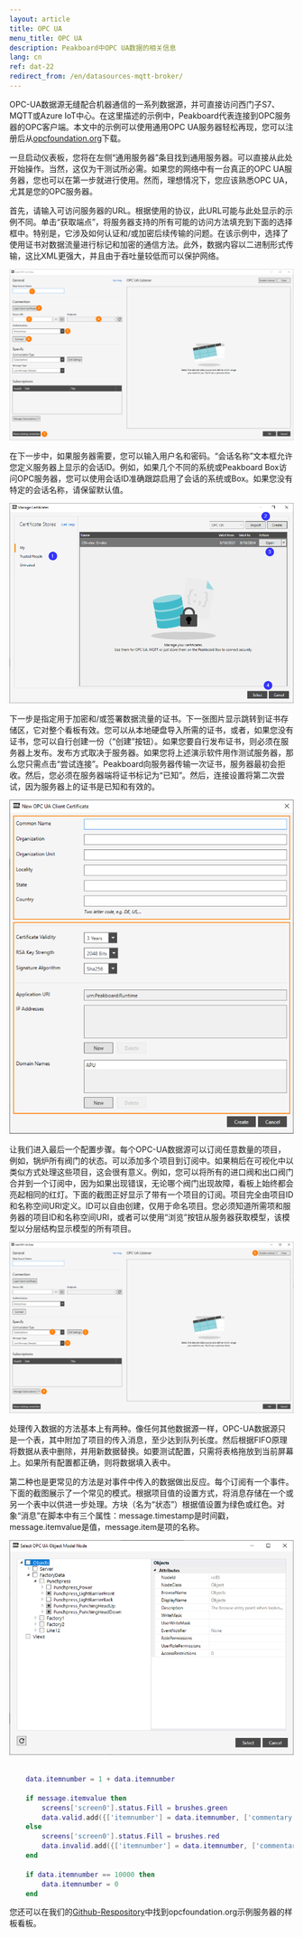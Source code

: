 ```yaml
---
layout: article
title: OPC UA
menu_title: OPC UA
description: Peakboard中OPC UA数据的相关信息
lang: cn
ref: dat-22
redirect_from: /en/datasources-mqtt-broker/
---
```


OPC-UA数据源无缝配合机器通信的一系列数据源，并可直接访问西门子S7、MQTT或Azure IoT中心。在这里描述的示例中，Peakboard代表连接到OPC服务器的OPC客户端。本文中的示例可以使用通用OPC UA服务器轻松再现，您可以注册后从[opcfoundation.org](https://opcfoundation.org/developer-tools/samples-and-tools-unified-architecture)下载。

一旦启动仪表板，您将在左侧“通用服务器”条目找到通用服务器。可以直接从此处开始操作。当然，这仅为干测试所必需。如果您的网络中有一台真正的OPC UA服务器，您也可以在第一步就进行使用。然而，理想情况下，您应该熟悉OPC UA，尤其是您的OPC服务器。

首先，请输入可访问服务器的URL。根据使用的协议，此URL可能与此处显示的示例不同。单击“获取端点”，将服务器支持的所有可能的访问方法填充到下面的选择框中。特别是，它涉及如何认证和/或加密后续传输的问题。在该示例中，选择了使用证书对数据流量进行标记和加密的通信方法。此外，数据内容以二进制形式传输，这比XML更强大，并且由于吞吐量较低而可以保护网络。

![image_1](/assets/images/data-sources/opc-ua/data-source-opc-ua-01.png)

在下一步中，如果服务器需要，您可以输入用户名和密码。“会话名称”文本框允许您定义服务器上显示的会话ID。例如，如果几个不同的系统或Peakboard Box访问OPC服务器，您可以使用会话ID准确跟踪启用了会话的系统或Box。如果您没有特定的会话名称，请保留默认值。

![image_1](/assets/images/data-sources/opc-ua/data-source-opc-ua-02.png)

下一步是指定用于加密和/或签署数据流量的证书。下一张图片显示跳转到证书存储区，它对整个看板有效。您可以从本地硬盘导入所需的证书，或者，如果您没有证书，您可以自行创建一份（“创建”按钮）。如果您要自行发布证书，则必须在服务器上发布。发布方式取决于服务器。如果您将上述演示软件用作测试服务器，那么您只需点击“尝试连接”。Peakboard向服务器传输一次证书，服务器最初会拒收。然后，您必须在服务器端将证书标记为“已知”。然后，连接设置将第二次尝试，因为服务器上的证书是已知和有效的。

![image_1](/assets/images/data-sources/opc-ua/data-source-opc-ua-03.png)

让我们进入最后一个配置步骤。每个OPC-UA数据源可以订阅任意数量的项目，例如，锅炉所有阀门的状态。可以添加多个项目到订阅中。如果稍后在可视化中以类似方式处理这些项目，这会很有意义。例如，您可以将所有的进口阀和出口阀门合并到一个订阅中，因为如果出现错误，无论哪个阀门出现故障，看板上始终都会亮起相同的红灯。下面的截图正好显示了带有一个项目的订阅。项目完全由项目ID和名称空间URI定义。ID可以自由创建，仅用于命名项目。您必须知道所需项和服务器的项目ID和名称空间URI，或者可以使用“浏览”按钮从服务器获取模型，该模型以分层结构显示模型的所有项目。

![image_1](/assets/images/data-sources/opc-ua/data-source-opc-ua-04.png)

处理传入数据的方法基本上有两种。像任何其他数据源一样，OPC-UA数据源只是一个表，其中附加了项目的传入消息，至少达到队列长度。然后根据FIFO原理将数据从表中删除，并用新数据替换。如要测试配置，只需将表格拖放到当前屏幕上。如果所有配置都正确，则将数据填入表中。

第二种也是更常见的方法是对事件中传入的数据做出反应。每个订阅有一个事件。下面的截图展示了一个常见的模式。根据项目值的设置方式，将消息存储在一个或另一个表中以供进一步处理。方块（名为“状态”）根据值设置为绿色或红色。对象“消息”在脚本中有三个属性：message.timestamp是时间戳，message.itemvalue是值，message.item是项的名称。

![image_1](/assets/images/data-sources/opc-ua/data-source-opc-ua-05.png)

```Lua

	data.itemnumber = 1 + data.itemnumber

	if message.itemvalue then
		screens['screen0'].status.Fill = brushes.green
		data.valid.add({['itemnumber'] = data.itemnumber, ['commentary'] = 'passed'})
	else
		screens['screen0'].status.Fill = brushes.red
		data.invalid.add({['itemnumber'] = data.itemnumber, ['commentary'] = 'failed'})
	end

	if data.itemnumber == 10000 then
		data.itemnumber = 0
	end

```

您还可以在我们的[Github-Respository](https://github.com/Peakboard/CoolStuff)中找到opcfoundation.org示例服务器的样板看板。